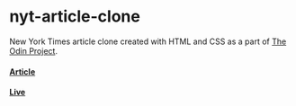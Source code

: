 # nyt-article-clone

New York Times article clone created with HTML and CSS as a part of [The Odin Project](https://www.theodinproject.com).

#### [Article](https://www.nytimes.com/2014/03/18/science/space/detection-of-waves-in-space-buttresses-landmark-theory-of-big-bang.html?_r=0)

#### [Live](https://luc-0.github.io/nyt-article-clone/)
